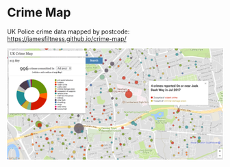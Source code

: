 # Crime Map

UK Police crime data mapped by postcode: https://jamesfiltness.github.io/crime-map/

![Crime Map](/screengrab.png)
